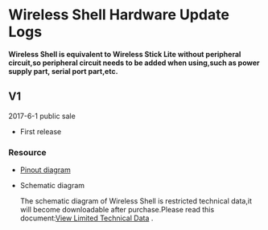 # Wireless Shell  Hardware Update Logs

**Wireless Shell is equivalent to Wireless Stick Lite without peripheral circuit,so peripheral circuit needs to be added when using,such as power supply part, serial port part,etc.**

## V1

2017-6-1 public sale

- First release

  

### Resource

- [Pinout diagram](http://resource.heltec.cn/download/Wireless_Shell/Wireless_Shell.pdf)

- Schematic diagram

  The schematic diagram of Wireless Shell is restricted technical data,it will become downloadable after purchase.Please read this document:[View Limited Technical Data](https://heltec-automation-docs.readthedocs.io/en/latest/esp32/view_limited_technical_data.html) .



